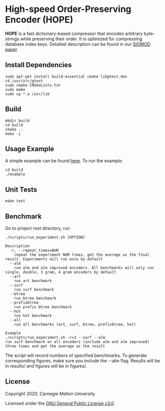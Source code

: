 # High-speed Order-Preserving Encoder (HOPE)

**HOPE** is a fast dictionary-based compressor that encodes
arbitrary byte-strings while preserving their order.
It is optimized for compressing database index keys.
Detailed description can be found in our
[SIGMOD paper](https://arxiv.org/pdf/2003.02391.pdf).

##  Install Dependencies
    sudo apt-get install build-essential cmake libgtest.dev
    cd /usr/src/gtest
    sudo cmake CMakeLists.txt
    sudo make
    sudo cp *.a /usr/lib

## Build
    mkdir build
    cd build
    cmake ..
    make -j

## Usage Example
A simple example can be found [here](https://github.com/efficient/OPE/blob/master/example.cpp). To run the example:
```
cd build
./example
```

## Unit Tests
    make test

## Benchmark
Go to project root directory, run
```
./scripts/run_experiment.sh [OPTION]

Description
  -r, --repeat_times=NUM
    repeat the experiment NUM times, get the average as the final result. Experiments will run once by default
  --alm
    run alm and alm improved encoders. All benchmarks will only run single, double, 3 gram, 4 gram encoders by default
  --art
    run art benchmark
  --surf
    run surf benchmark
  --btree
    run btree benchmark
  --prefixbtree
    run prefix btree benchmark
  --hot
    run hot benchmark
  --all
    run all benchmarks (art, surf, btree, prefixbtree, hot)

Example
./scripts/run_experiment.sh -r=3 --surf --alm
run surf benchmark on all encoders (include alm and alm improved) three times and get the average as the result
```
The script will record numbers of specified benchmarks. To generate corresponding figures, make sure you include the --alm flag. Results will be in results/ and figures will be in figures/.

## License
Copyright 2020, Carnegie Mellon University

Licensed under the [GNU General Public License v3.0](https://github.com/efficient/OPE/blob/master/LICENSE).
